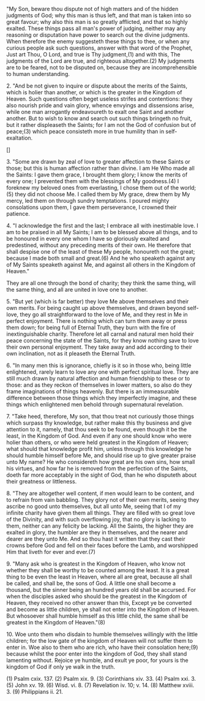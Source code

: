 \"My Son, beware thou dispute not of high matters and of the hidden judgments of God; why this man is thus left, and that man is taken into so great favour; why also this man is so greatly afflicted, and that so highly exalted. These things pass all man\'s power of judging, neither may any reasoning or disputation have power to search out the divine judgments. When therefore the enemy suggesteth these things to thee, or when any curious people ask such questions, answer with that word of the Prophet, Just art Thou, O Lord, and true is Thy judgment,(1) and with this, The judgments of the Lord are true, and righteous altogether.(2) My judgments are to be feared, not to be disputed on, because they are incomprehensible to human understanding.

2\. \"And be not given to inquire or dispute about the merits of the Saints, which is holier than another, or which is the greater in the Kingdom of Heaven. Such questions often beget useless strifes and contentions: they also nourish pride and vain glory, whence envyings and dissensions arise, while one man arrogantly endeavoureth to exalt one Saint and another another. But to wish to know and search out such things bringeth no fruit, but it rather displeaseth the Saints; for I am not the God of confusion but of peace;(3) which peace consisteth more in true humility than in self-exaltation.

[]

3\. \"Some are drawn by zeal of love to greater affection to these Saints or those; but this is human affection rather than divine. I am He Who made all the Saints: I gave them grace, I brought them glory; I know the merits of every one; I prevented them with the blessings of My goodness.(4) I foreknew my beloved ones from everlasting, I chose them out of the world;(5) they did not choose Me. I called them by My grace, drew them by My mercy, led them on through sundry temptations. I poured mighty consolations upon them, I gave them perseverance, I crowned their patience.

4\. \"I acknowledge the first and the last; I embrace all with inestimable love. I am to be praised in all My Saints; I am to be blessed above all things, and to be honoured in every one whom I have so gloriously exalted and predestined, without any preceding merits of their own. He therefore that shall despise one of the least of these My people, honoureth not the great; because I made both small and great.(6) And he who speaketh against any of My Saints speaketh against Me, and against all others in the Kingdom of Heaven.\"

They are all one through the bond of charity; they think the same thing, will the same thing, and all are united in love one to another.

5\. \"But yet (which is far better) they love Me above themselves and their own merits. For being caught up above themselves, and drawn beyond self-love, they go all straightforward to the love of Me, and they rest in Me in perfect enjoyment. There is nothing which can turn them away or press them down; for being full of Eternal Truth, they burn with the fire of inextinguishable charity. Therefore let all carnal and natural men hold their peace concerning the state of the Saints, for they know nothing save to love their own personal enjoyment. They take away and add according to their own inclination, not as it pleaseth the Eternal Truth.

6\. \"In many men this is ignorance, chiefly is it so in those who, being little enlightened, rarely learn to love any one with perfect spiritual love. They are still much drawn by natural affection and human friendship to these or to those: and as they reckon of themselves in lower matters, so also do they frame imaginations of things heavenly. But there is an immeasurable difference between those things which they imperfectly imagine, and these things which enlightened men behold through supernatural revelation.

7\. \"Take heed, therefore, My son, that thou treat not curiously those things which surpass thy knowledge, but rather make this thy business and give attention to it, namely, that thou seek to be found, even though it be the least, in the Kingdom of God. And even if any one should know who were holier than others, or who were held greatest in the Kingdom of Heaven; what should that knowledge profit him, unless through this knowledge he should humble himself before Me, and should rise up to give greater praise unto My name? He who considereth how great are his own sins, how small his virtues, and how far he is removed from the perfection of the Saints, doeth far more acceptably in the sight of God, than he who disputeth about their greatness or littleness.

8\. \"They are altogether well content, if men would learn to be content, and to refrain from vain babbling. They glory not of their own merits, seeing they ascribe no good unto themselves, but all unto Me, seeing that I of my infinite charity have given them all things. They are filled with so great love of the Divinity, and with such overflowing joy, that no glory is lacking to them, neither can any felicity be lacking. All the Saints, the higher they are exalted in glory, the humbler are they in themselves, and the nearer and dearer are they unto Me. And so thou hast it written that they cast their crowns before God and fell on their faces before the Lamb, and worshipped Him that liveth for ever and ever.(7)

9\. \"Many ask who is greatest in the Kingdom of Heaven, who know not whether they shall be worthy to be counted among the least. It is a great thing to be even the least in Heaven, where all are great, because all shall be called, and shall be, the sons of God. A little one shall become a thousand, but the sinner being an hundred years old shall be accursed. For when the disciples asked who should be the greatest in the Kingdom of Heaven, they received no other answer than this, Except ye be converted and become as little children, ye shall not enter into the Kingdom of Heaven. But whosoever shall humble himself as this little child, the same shall be greatest in the Kingdom of Heaven.\"(8)

10\. Woe unto them who disdain to humble themselves willingly with the little children; for the low gate of the kingdom of Heaven will not suffer them to enter in. Woe also to them who are rich, who have their consolation here;(9) because whilst the poor enter into the kingdom of God, they shall stand lamenting without. Rejoice ye humble, and exult ye poor, for yours is the kingdom of God if only ye walk in the truth.

\(1\) Psalm cxix. 137. (2) Psalm xix. 9. (3) Corinthians xiv. 33. (4) Psalm xxi. 3. (5) John xv. 19. (6) Wisd. vi. 8. (7) Revelation iv. 10; v. 14. (8) Matthew xviii. 3. (9) Philippians ii. 21.

